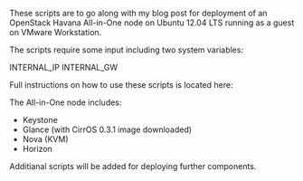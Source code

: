 These scripts are to go along with my blog post for deployment of an OpenStack Havana All-in-One node on Ubuntu 12.04 LTS running as a guest on VMware Workstation.

The scripts require some input including two system variables:

INTERNAL_IP
INTERNAL_GW

Full instructions on how to use these scripts is located here:


The All-in-One node includes:
- Keystone
- Glance (with CirrOS 0.3.1 image downloaded)
- Nova (KVM)
- Horizon 

Additianal scripts will be added for deploying further components.
